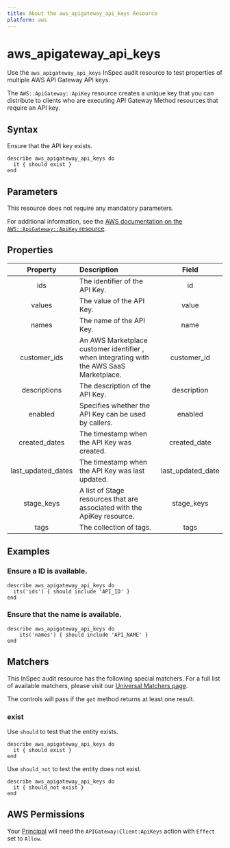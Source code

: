 ```yaml
---
title: About the aws_apigateway_api_keys Resource
platform: aws
---
```


# aws_apigateway_api_keys

Use the `aws_apigateway_api_keys` InSpec audit resource to test properties of multiple AWS API Gateway API keys.

The `AWS::ApiGateway::ApiKey` resource creates a unique key that you can distribute to clients who are executing API Gateway Method resources that require an API key.

## Syntax

Ensure that the API key exists.

    describe aws_apigateway_api_keys do
      it { should exist }
    end

## Parameters

This resource does not require any mandatory parameters.

For additional information, see the [AWS documentation on the `AWS::ApiGateway::ApiKey` resource](https://docs.aws.amazon.com/AWSCloudFormation/latest/UserGuide/aws-resource-apigateway-apikey.html).

## Properties

| Property  | Description | Field |
| :---: | :--- | :---: |
| ids | The identifier of the API Key. | id |
| values | The value of the API Key. | value |
| names | The name of the API Key. | name |
| customer_ids | An AWS Marketplace customer identifier , when integrating with the AWS SaaS Marketplace. | customer_id |
| descriptions | The description of the API Key. | description |
| enabled | Specifies whether the API Key can be used by callers. | enabled |
| created_dates | The timestamp when the API Key was created. | created_date |
| last_updated_dates | The timestamp when the API Key was last updated. | last_updated_date |
| stage_keys | A list of Stage resources that are associated with the ApiKey resource. | stage_keys |
| tags | The collection of tags. | tags |

## Examples

### Ensure a ID is available.

    describe aws_apigateway_api_keys do
      its('ids') { should include 'API_ID' }
    end

### Ensure that the name is available.

    describe aws_apigateway_api_keys do
        its('names') { should include 'API_NAME' }
    end

## Matchers

This InSpec audit resource has the following special matchers. For a full list of available matchers, please visit our [Universal Matchers page](https://www.inspec.io/docs/reference/matchers/).

The controls will pass if the `get` method returns at least one result.

### exist

Use `should` to test that the entity exists.

    describe aws_apigateway_api_keys do
      it { should exist }
    end

Use `should_not` to test the entity does not exist.

    describe aws_apigateway_api_keys do
      it { should_not exist }
    end

## AWS Permissions

Your [Principal](https://docs.aws.amazon.com/IAM/latest/UserGuide/intro-structure.html#intro-structure-principal) will need the `APIGateway:Client:ApiKeys` action with `Effect` set to `Allow`.